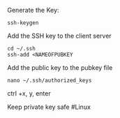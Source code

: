 
Generate the Key:
```
ssh-keygen
```

Add the SSH key to the client server
```
cd ~/.ssh
ssh-add <NAMEOFPUBKEY
```

Add the public key to the pubkey file
```
nano ~/.ssh/authorized_keys
```
ctrl +x, y, enter

Keep private key safe
#Linux 